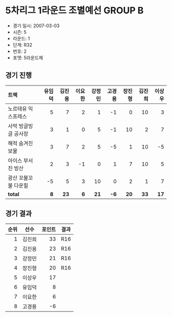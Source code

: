 # 5차리그 1라운드 조별예선 GROUP B

- 경기 일시: 2007-03-03
- 시즌: 5
- 라운드: 1
- 단계: R32
- 번호: 2
- 포맷: 5라운드제





## 경기 진행

| 트랙 | 유임덕 | 김진용 | 이요한 | 강정민 | 고경용 | 장진형 | 김진희 | 이상우 |
|:---|---:|---:|---:|---:|---:|---:|---:|---:|
| 노르테유 익스프레스 | 5 | 7 | 2 | 1 | -1 | 0 | 10 | 3 |
| 사막 빙글빙글 공사장 | 3 | 1 | 0 | 5 | -1 | 10 | 2 | 7 |
| 해적 숨겨진 보물 | 3 | 7 | 2 | 5 | -5 | 1 | 10 | -5 |
| 아이스 부서진 빙산 | 2 | 3 | -1 | 0 | 1 | 7 | 10 | 5 |
| 광산 꼬불꼬불 다운힐 | -5 | 5 | 3 | 10 | 0 | 2 | 1 | 7 |
| __total__ | __8__ | __23__ | __6__ | __21__ | __-6__ | __20__ | __33__ | __17__ |




## 경기 결과

| 순위 | 선수 | 포인트 | 결과 |
|---:|:---:|---:|:---:|
| 1 | 김진희 | 33 | R16 |
| 2 | 김진용 | 23 | R16 |
| 3 | 강정민 | 21 | R16 |
| 4 | 장진형 | 20 | R16 |
| 5 | 이상우 | 17 |  |
| 6 | 유임덕 | 8 |  |
| 7 | 이요한 | 6 |  |
| 8 | 고경용 | -6 |  |

